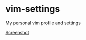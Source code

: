 # vim-settings
My personal vim profile and settings

[Screenshot](https://raw.githubusercontent.com/s-zeng/vim-settings/master/Screenshot%20from%202017-09-13%2021-35-56.png)
